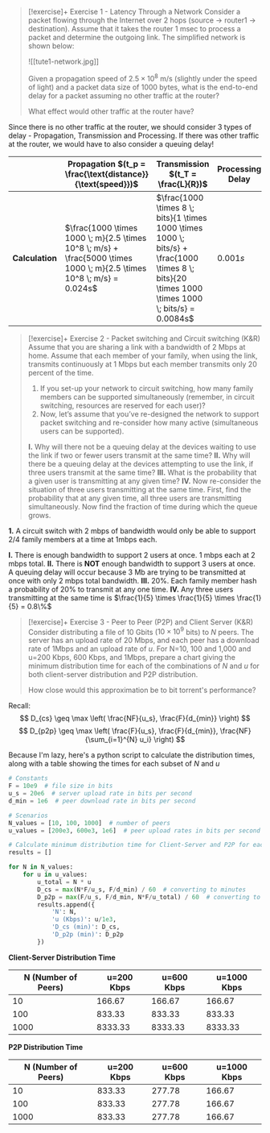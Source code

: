 > [!exercise]+ Exercise 1 - Latency Through a Network
> Consider a packet flowing through the Internet over 2 hops (source -> router1 -> destination). Assume that it takes the router 1 msec to process a packet and determine the outgoing link. The simplified network is shown below:
> 
> ![[tute1-network.jpg]]
> 
> Given a propagation speed of $2.5 \times 10^8$ m/s (slightly under the speed of light) and a packet data size of 1000 bytes, what is the end-to-end delay for a packet assuming no other traffic at the router?
> 
> What effect would other traffic at the router have?

Since there is no other traffic at the router, we should consider 3 types of delay - Propagation, Transmission and Processing. If there was other traffic at the router, we would have to also consider a queuing delay!

|                 | **Propagation $(t_p = \frac{\text{distance}}{\text{speed}})$**                                                         | **Transmission $(t_T = \frac{L}{R})$**                                                                                                             | **Processing Delay** | **Total** |
| --------------- | ---------------------------------------------------------------------------------------------------------------------- | -------------------------------------------------------------------------------------------------------------------------------------------------- | -------------------- | --------- |
| **Calculation** | $\frac{1000 \times 1000 \; m}{2.5 \times 10^8 \; m/s} + \frac{5000 \times 1000 \; m}{2.5 \times 10^8 \; m/s} = 0.024s$ | $\frac{1000 \times 8 \; bits}{1 \times 1000 \times 1000 \; bits/s} + \frac{1000 \times 8 \; bits}{20 \times 1000 \times 1000 \; bits/s} = 0.0084s$ | $0.001s$             | $0.034s$  |


> [!exercise]+ Exercise 2 - Packet switching and Circuit switching (K&R)
> Assume that you are sharing a link with a bandwidth of 2 Mbps at home. Assume that each member of your family, when using the link, transmits continuously at 1 Mbps but each member transmits only 20 percent of the time.
> 
> 1. If you set-up your network to circuit switching, how many family members can be supported simultaneously (remember, in circuit switching, resources are reserved for each user)?
> 2. Now, let’s assume that you’ve re-designed the network to support packet switching and re-consider how many active (simultaneous users can be supported).
> 
> **I.** Why will there not be a queuing delay at the devices waiting to use the link if two or fewer users transmit at the same time?
> **II.** Why will there be a queuing delay at the devices attempting to use the link, if three users transmit at the same time?
> **III.** What is the probability that a given user is transmitting at any given time?
> **IV.** Now re-consider the situation of three users transmitting at the same time. First, find the probability that at any given time, all three users are transmitting simultaneously. Now find the fraction of time during which the queue grows.

**1.** A circuit switch with 2 mbps of bandwidth would only be able to support 2/4 family members at a time at 1mbps each. 

**I.** There is enough bandwidth to support 2 users at once. 1 mbps each at 2 mbps total. 
**II.** There is **NOT** enough bandwidth to support 3 users at once. A queuing delay will occur because 3 Mb are trying to be transmitted at once with only 2 mbps total bandwidth. 
**III.** 20%. Each family member hash a probability of 20% to transmit at any one time. 
**IV.** Any three users transmitting at the same time is $\frac{1}{5} \times \frac{1}{5} \times \frac{1}{5} = 0.8\%$ 


> [!exercise]+ Exercise 3 - Peer to Peer (P2P) and Client Server (K&R)
> Consider distributing a file of 10 Gbits ($10 \times 10^9$ bits) to _N_ peers. The server has an upload rate of 20 Mbps, and each peer has a download rate of 1Mbps and an upload rate of _u_. For N=10, 100 and 1,000 and u=200 Kbps, 600 Kbps, and 1Mbps, prepare a chart giving the minimum distribution time for each of the combinations of _N_ and _u_ for both client-server distribution and P2P distribution.
> 
> How close would this approximation be to bit torrent's performance?

Recall: 
$$
D_{cs} \geq \max \left( \frac{NF}{u_s}, \frac{F}{d_{min}} \right)
$$
$$
D_{p2p} \geq \max \left( \frac{F}{u_s}, \frac{F}{d_{min}}, \frac{NF}{\sum_{i=1}^{N} u_i} \right)
$$

Because I'm lazy, here's a python script to calculate the distribution times, along with a table showing the times for each subset of $N$ and $u$

```python
# Constants
F = 10e9  # file size in bits
u_s = 20e6  # server upload rate in bits per second
d_min = 1e6  # peer download rate in bits per second

# Scenarios
N_values = [10, 100, 1000]  # number of peers
u_values = [200e3, 600e3, 1e6]  # peer upload rates in bits per second

# Calculate minimum distribution time for Client-Server and P2P for each scenario
results = []

for N in N_values:
    for u in u_values:
        u_total = N * u
        D_cs = max(N*F/u_s, F/d_min) / 60  # converting to minutes
        D_p2p = max(F/u_s, F/d_min, N*F/u_total) / 60  # converting to minutes
        results.append({
            'N': N,
            'u (Kbps)': u/1e3,
            'D_cs (min)': D_cs,
            'D_p2p (min)': D_p2p
        })
```

**Client-Server Distribution Time**

| N (Number of Peers) | u=200 Kbps | u=600 Kbps | u=1000 Kbps |
|---------------------|------------|------------|-------------|
| 10                  | 166.67     | 166.67     | 166.67      |
| 100                 | 833.33     | 833.33     | 833.33      |
| 1000                | 8333.33    | 8333.33    | 8333.33     |

**P2P Distribution Time**

| N (Number of Peers) | u=200 Kbps | u=600 Kbps | u=1000 Kbps |
|---------------------|------------|------------|-------------|
| 10                  | 833.33     | 277.78     | 166.67      |
| 100                 | 833.33     | 277.78     | 166.67      |
| 1000                | 833.33     | 277.78     | 166.67      |
